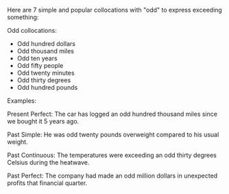 Here are 7 simple and popular collocations with "odd" to express exceeding something:

Odd collocations:

- Odd hundred dollars
- Odd thousand miles
- Odd ten years
- Odd fifty people
- Odd twenty minutes
- Odd thirty degrees
- Odd hundred pounds

Examples:  

Present Perfect:
The car has logged an odd hundred thousand miles since we bought it 5 years ago.  

Past Simple: 
He was odd twenty pounds overweight compared to his usual weight.

Past Continuous:
The temperatures were exceeding an odd thirty degrees Celsius during the heatwave.

Past Perfect: 
The company had made an odd million dollars in unexpected profits that financial quarter.